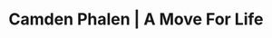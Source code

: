 ---
layout: project
title: Camden Phalen | A Move For Life
section: portfolio

project_name: A Move For Life
project_categories: Experience, Design, Code
year: 2015
blurb: Web devloper internship at an LA-based nonprofit that helps organize charity events.

links:
  - display: A Move For Life website
    href: http://amoveforlife.org/index.html
    color1: "#48C8D3"
    color2: "#EE9632"
  - display: Github repository
    href: https://github.com/camden11/A-Move-For-Life
    color1: "#979797"
    color2: "#92DC8D"
--- 
